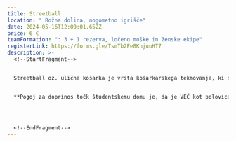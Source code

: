 ```yaml
---
title: Streetball
location: " Rožna dolina, nogometno igrišče"
date: 2024-05-16T12:00:01.652Z
price: 6 €
teamFormation: ": 3 + 1 rezerva, ločeno moške in ženske ekipe"
registerLink: https://forms.gle/TsmTb2Fe8KnjuuHT7
description: >-
  <!--StartFragment-->


  Streetball oz. ulična košarka je vrsta košarkarskega tekmovanja, ki se igra na zunanjem dvorišču ali na ulici in je med študenti zelo priljubljena. Tudi letos se boste lahko na Majskih igrah pomerili v tej disciplini vsi, ki vas takšen tip košarke veseli. Poleg spretnih preigravanj, atraktivnih podaj in košev, borbenih potez v obrambi ter požrtvovalnih reševanj žoge, nam bodo igralci pokazali še svoj tekmovalni in ekipni duh. Ekipe bodo razvrščene v skupine, najboljše bodo nato napredovale v finalni del. Tekmovanje bo potekalo ločeno za moške in ženske. Ekipo sestavljajo štirje igralci, pri čemer je eden menjava. Igralo se bo po pravilih streetballa, in sicer do doseženih 15 točk (velja 2 razlike), pri čemer met za tri šteje 2 točki, ostali meti iz igre pa 1 točko. Turnir je namenjen vsem študentom.


  **Pogoj za doprinos točk študentskemu domu je, da je VEČ kot polovica ekipe sestavljena iz stanovalcev istega doma, hkrati pa se morajo uvrstiti med najboljše tri. 1. mesto prejme 12 točk, 2. mesto 10 točk in 3. mesto 8 točk.**




  <!--EndFragment-->
---
```

